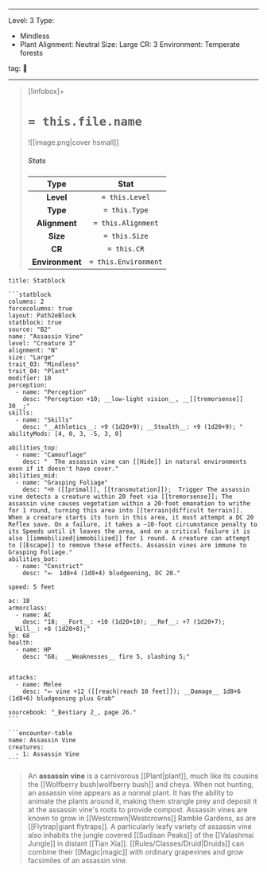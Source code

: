 
---


Level: 3
Type:
- Mindless
- Plant
Alignment: Neutral
Size: Large
CR: 3
Environment: Temperate forests


tag: 👹

---

> [!infobox]+
> #  `= this.file.name`
> ![[image.png|cover hsmall]]
> ##### Stats
> Type | Stat |
> :---:|:---:|
> **Level** | `= this.Level` |
> **Type** | `= this.Type` |
> **Alignment** | `= this.Alignment` |
> **Size** | `= this.Size` |
> **CR** | `= this.CR` |
> **Environment** | `= this.Environment` |




````ad-info
title: Statblock

```statblock
columns: 2
forcecolumns: true
layout: Path2eBlock
statblock: true
source: "B2"
name: "Assassin Vine"
level: "Creature 3"
alignment: "N"
size: "Large"
trait_03: "Mindless"
trait_04: "Plant"
modifier: 10
perception:
  - name: "Perception"
    desc: "Perception +10; __low-light vision__, __[[tremorsense]] 30__;"
skills:
  - name: "Skills"
    desc: "__Athletics__: +9 (1d20+9); __Stealth__: +9 (1d20+9); "
abilityMods: [4, 0, 3, -5, 3, 0]

abilities_top:
  - name: "Camouflage"
    desc: "  The assassin vine can [[Hide]] in natural environments even if it doesn't have cover."
abilities_mid:
  - name: "Grasping Foliage"
    desc: "⬲ ([[primal]], [[transmutation]]);  Trigger The assassin vine detects a creature within 20 feet via [[tremorsense]]; The assassin vine causes vegetation within a 20-foot emanation to writhe for 1 round, turning this area into [[terrain|difficult terrain]]. When a creature starts its turn in this area, it must attempt a DC 20 Reflex save. On a failure, it takes a –10-foot circumstance penalty to its Speeds until it leaves the area, and on a critical failure it is also [[immobilized|immobilized]] for 1 round. A creature can attempt to [[Escape]] to remove these effects. Assassin vines are immune to Grasping Foliage."
abilities_bot:
  - name: "Constrict"
    desc: "⬻  1d8+4 (1d8+4) bludgeoning, DC 20."

speed: 5 feet

ac: 18
armorclass:
  - name: AC
    desc: "18; __Fort__: +10 (1d20+10); __Ref__: +7 (1d20+7); __Will__: +8 (1d20+8);"
hp: 68
health:
  - name: HP
    desc: "68;  __Weaknesses__ fire 5, slashing 5;"


attacks:
  - name: Melee
    desc: "⬻ vine +12 ([[reach|reach 10 feet]]); __Damage__ 1d8+6 (1d8+6) bludgeoning plus Grab"

sourcebook: "_Bestiary 2_, page 26."
```

```encounter-table
name: Assassin Vine
creatures:
  - 1: Assassin Vine
```

````



> An **assassin vine** is a carnivorous [[Plant|plant]], much like its cousins the [[Wolfberry bush|wolfberry bush]] and cheya. When not hunting, an assassin vine appears as a normal plant. It has the ability to animate the plants around it, making them strangle prey and deposit it at the assassin vine's roots to provide compost.
> Assassin vines are known to grow in [[Westcrown|Westcrowns]] Ramble Gardens, as are [[Flytrap|giant flytraps]]. A particularly leafy variety of assassin vine also inhabits the jungle covered [[Sudisan Peaks]] of the [[Valashmai Jungle]] in distant [[Tian Xia]].
> [[Rules/Classes/Druid|Druids]] can combine their [[Magic|magic]] with ordinary grapevines and grow facsimiles of an assassin vine.









